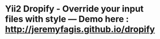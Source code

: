 # Yii2 Dropify - Override your input files with style — Demo here : http://jeremyfagis.github.io/dropify
